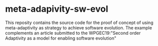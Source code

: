 # meta-adapivity-sw-evol
This reposity contains the source code for the proof of concept of using meta-adaptivity as strategy to achieve software evolution. The example complements an article submitted to the WPGEC19:"Second order Adaptivity as a model for enabling software evolution"
